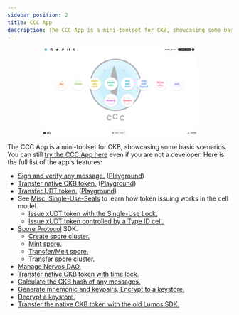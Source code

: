 ```yaml
---
sidebar_position: 2
title: CCC App
description: The CCC App is a mini-toolset for CKB, showcasing some basic scenarios.
---
```


<p align="center">
  <a href="https://app.ckbccc.com/">
    <img src="https://raw.githubusercontent.com/ckb-devrel/ccc/master/assets/appPreview.png" width="70%" />
  </a>
</p>

The CCC App is a mini-toolset for CKB, showcasing some basic scenarios. You can still [try the CCC App here](https://app.ckbccc.com) even if you are not a developer. Here is the full list of the app's features:

- [Sign and verify any message.](<https://github.com/ckb-devrel/ccc/tree/master/packages/demo/src/app/connected/(tools)/Sign/page.tsx>) ([Playground](https://live.ckbccc.com/?src=https://raw.githubusercontent.com/ckb-devrel/ccc/refs/heads/master/packages/examples/src/sign.ts))
- [Transfer native CKB token.](<https://github.com/ckb-devrel/ccc/tree/master/packages/demo/src/app/connected/(tools)/Transfer/page.tsx>) ([Playground](https://live.ckbccc.com/?src=https://raw.githubusercontent.com/ckb-devrel/ccc/refs/heads/master/packages/examples/src/transfer.ts))
- [Transfer UDT token.](<https://github.com/ckb-devrel/ccc/tree/master/packages/demo/src/app/connected/(tools)/TransferUdt/page.tsx>) ([Playground](https://live.ckbccc.com/?src=https://raw.githubusercontent.com/ckb-devrel/ccc/refs/heads/master/packages/examples/src/transferUdt.ts))
- See [Misc: Single-Use-Seals](https://talk.nervos.org/t/en-cn-misc-single-use-seals/8279) to learn how token issuing works in the cell model.
  - [Issue xUDT token with the Single-Use Lock.](<https://github.com/ckb-devrel/ccc/tree/master/packages/demo/src/app/connected/(tools)/IssueXUdtSus/page.tsx>)
  - [Issue xUDT token controlled by a Type ID cell.](<https://github.com/ckb-devrel/ccc/tree/master/packages/demo/src/app/connected/(tools)/IssueXUdtTypeId/page.tsx>)
- [Spore Protocol](https://docs.spore.pro/) SDK.
  - [Create spore cluster.](<https://github.com/ckb-devrel/ccc/blob/master/packages/demo/src/app/connected/(tools)/CreateSporeCluster/page.tsx>)
  - [Mint spore.](<https://github.com/ckb-devrel/ccc/blob/master/packages/demo/src/app/connected/(tools)/MintSpore/page.tsx>)
  - [Transfer/Melt spore.](<https://github.com/ckb-devrel/ccc/blob/master/packages/demo/src/app/connected/(tools)/TransferSpore/page.tsx>)
  - [Transfer spore cluster.](<https://github.com/ckb-devrel/ccc/blob/master/packages/demo/src/app/connected/(tools)/TransferSporeCluster/page.tsx>)
- [Manage Nervos DAO.](<https://github.com/ckb-devrel/ccc/tree/master/packages/demo/src/app/connected/(tools)/NervosDao/page.tsx>)
- [Transfer native CKB token with time lock.](<https://github.com/ckb-devrel/ccc/blob/master/packages/demo/src/app/connected/(tools)/TimeLockedTransfer/page.tsx>)
- [Calculate the CKB hash of any messages.](<https://github.com/ckb-devrel/ccc/tree/master/packages/demo/src/app/utils/(tools)/Hash/page.tsx>)
- [Generate mnemonic and keypairs. Encrypt to a keystore.](<https://github.com/ckb-devrel/ccc/tree/master/packages/demo/src/app/utils/(tools)/Mnemonic/page.tsx>)
- [Decrypt a keystore.](<https://github.com/ckb-devrel/ccc/tree/master/packages/demo/src/app/utils/(tools)/Keystore/page.tsx>)
- [Transfer the native CKB token with the old Lumos SDK.](<https://github.com/ckb-devrel/ccc/tree/master/packages/demo/src/app/connected/(tools)/TransferLumos/page.tsx>)